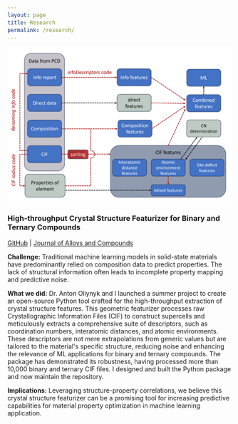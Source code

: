```yaml
---
layout: page
title: Research
permalink: /research/
---
```


![Crystal data extraction schematic from raw CIF files and crystal databases by Dr. Anton Oliynyk](files/research/oliynyk-cif-structure-featurizer/1.png)
### High-throughput Crystal Structure Featurizer for Binary and Ternary Compounds
[GitHub](https://github.com/bobleesj/cif-cn-featurizer) | [Journal of Alloys and Compounds](https://doi.org/10.1016/j.jallcom.2023.173241)

**Challenge:** Traditional machine learning models in solid-state materials have predominantly relied on composition data to predict properties. The lack of structural information often leads to incomplete property mapping and predictive noise.

**What we did:**  Dr. Anton Oliynyk and I launched a summer project to create an open-source Python tool crafted for the high-throughput extraction of crystal structure features. This geometric featurizer  processes raw Crystallographic Information Files (CIF) to construct supercells and meticulously extracts a comprehensive suite of descriptors, such as coordination numbers, interatomic distances, and atomic environments. These descriptors are not mere extrapolations from generic values but are tailored to the material's specific structure, reducing noise and enhancing the relevance of ML applications for binary and ternary compounds. The package has demonstrated its robustness, having processed more than 10,000 binary and ternary CIF files. I designed and built the Python package and now maintain the repository.

**Implications:** Leveraging structure-property correlations, we believe this crystal structure featurizer can be a promising tool for increasing predictive capabilities for material property optimization in machine learning application.
